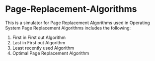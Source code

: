 # Page-Replacement-Algorithms
This is a simulator for Page Replacement Algorithms used in Operating System
Page Replacement Algorithms includes the following:
1. First in First out Algorithm
2. Last in First out Algorithm
3. Least recently used Algorithm
4. Optimal Page Replacement Algorithm

